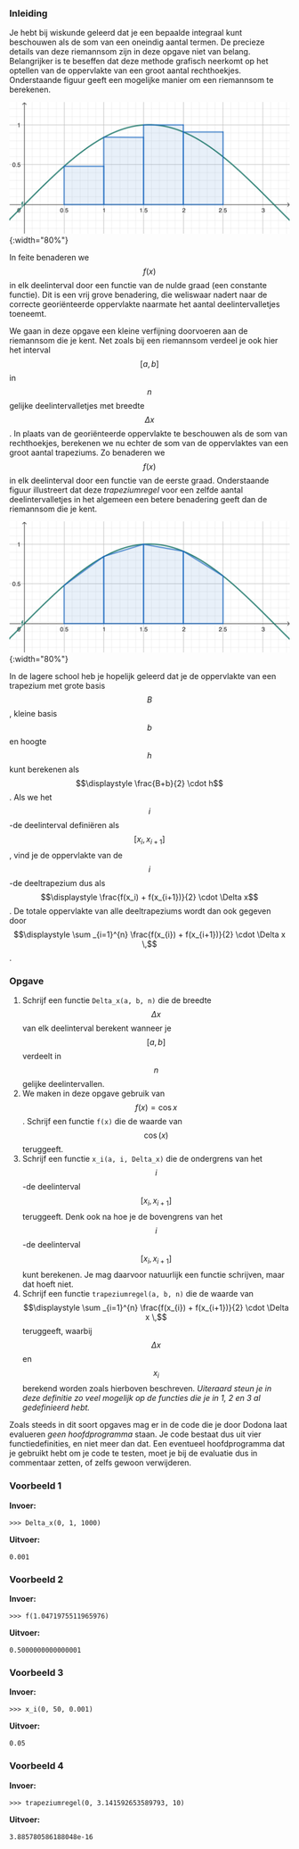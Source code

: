 ### Inleiding

Je hebt bij wiskunde geleerd dat je een bepaalde integraal kunt beschouwen als de som van een oneindig aantal termen.  De precieze details van deze riemannsom zijn in deze opgave niet van belang. Belangrijker is te beseffen dat deze methode grafisch neerkomt op het optellen van de oppervlakte van een groot aantal rechthoekjes. Onderstaande figuur geeft een mogelijke manier om een riemannsom te berekenen.

![riemannsom](media/riemannsom.png){:width="80%"}

In feite benaderen we $$f(x)$$ in elk deelinterval door een functie van de nulde graad (een constante functie). Dit is een vrij grove benadering, die weliswaar nadert naar de correcte georiënteerde oppervlakte naarmate het aantal deelintervalletjes toeneemt.

We gaan in deze opgave een kleine verfijning doorvoeren aan de riemannsom die je kent. Net zoals bij een riemannsom verdeel je ook hier het interval $$[a, b]$$ in $$n$$ gelijke deelintervalletjes met breedte $$\Delta x$$. In plaats van de georiënteerde oppervlakte te beschouwen als de som van rechthoekjes, berekenen we nu echter de som van de oppervlaktes van een groot aantal trapeziums. Zo benaderen we $$f(x)$$ in elk deelinterval door een functie van de eerste graad. Onderstaande figuur illustreert dat deze *trapeziumregel* voor een zelfde aantal deelintervalletjes in het algemeen een betere benadering geeft dan de riemannsom die je kent.

![trapeziumregel](media/trapeziumregel.png){:width="80%"}

In de lagere school heb je hopelijk geleerd dat je de oppervlakte van een trapezium met grote basis $$B$$, kleine basis $$b$$ en hoogte $$h$$ kunt berekenen als $$\displaystyle \frac{B+b}{2} \cdot h$$. Als we het $$i$$-de deelinterval definiëren als $$[x_i, x_{i+1}]$$, vind je de oppervlakte van de $$i$$-de deeltrapezium dus als $$\displaystyle \frac{f(x_i) + f(x_{i+1})}{2} \cdot \Delta x$$. De totale oppervlakte van alle deeltrapeziums wordt dan ook gegeven door $$\displaystyle \sum _{i=1}^{n} \frac{f(x_{i}) + f(x_{i+1})}{2} \cdot \Delta x \,$$.

### Opgave

1. Schrijf een functie `Delta_x(a, b, n)` die de breedte $$\Delta x$$ van elk deelinterval berekent wanneer je $$[a,b]$$ verdeelt in $$n$$ gelijke deelintervallen.
2. We maken in deze opgave gebruik van $$f(x) = \cos x$$. Schrijf een functie `f(x)` die de waarde van $$\cos(x)$$ teruggeeft.
3. Schrijf een functie `x_i(a, i, Delta_x)` die de ondergrens van het $$i$$-de deelinterval $$[x_i, x_{i+1}]$$ teruggeeft. Denk ook na hoe je de bovengrens van het $$i$$-de deelinterval $$[x_i, x_{i+1}]$$ kunt berekenen. Je mag daarvoor natuurlijk een functie schrijven, maar dat hoeft niet.
4. Schrijf een functie `trapeziumregel(a, b, n)` die de waarde van $$\displaystyle \sum _{i=1}^{n} \frac{f(x_{i}) + f(x_{i+1})}{2} \cdot \Delta x \,$$ teruggeeft, waarbij $$\Delta x$$ en $$x_i$$ berekend worden zoals hierboven beschreven. *Uiteraard steun je in deze definitie zo veel mogelijk op de functies die je in 1, 2 en 3 al gedefinieerd hebt.*

Zoals steeds in dit soort opgaves mag er in de code die je door Dodona laat evalueren *geen hoofdprogramma* staan. Je code bestaat dus uit vier functiedefinities, en niet meer dan dat. Een eventueel hoofdprogramma dat je gebruikt hebt om je code te testen, moet je bij de evaluatie dus in commentaar zetten, of zelfs gewoon verwijderen.
 
### Voorbeeld 1

**Invoer:**

    >>> Delta_x(0, 1, 1000)

**Uitvoer:**

    0.001

### Voorbeeld 2

**Invoer:**

    >>> f(1.0471975511965976)

**Uitvoer:**

    0.5000000000000001

### Voorbeeld 3

**Invoer:**

    >>> x_i(0, 50, 0.001)

**Uitvoer:**

    0.05

### Voorbeeld 4

**Invoer:**

    >>> trapeziumregel(0, 3.141592653589793, 10)


**Uitvoer:**

    3.885780586188048e-16